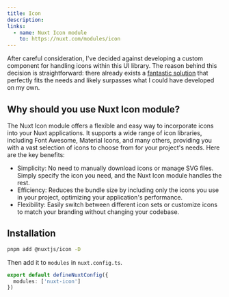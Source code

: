 ```yaml
---
title: Icon
description:
links:
  - name: Nuxt Icon module
    to: https://nuxt.com/modules/icon
---
```


After careful consideration, I've decided against developing a custom component for handling icons within this UI library. The reason behind this decision is straightforward: there already exists a [fantastic solution](https://nuxt.com/modules/icon) that perfectly fits the needs and likely surpasses what I could have developed on my own.

## Why should you use Nuxt Icon module?

The Nuxt Icon module offers a flexible and easy way to incorporate icons into your Nuxt applications. It supports a wide range of icon libraries, including Font Awesome, Material Icons, and many others, providing you with a vast selection of icons to choose from for your project's needs. Here are the key benefits:

- Simplicity: No need to manually download icons or manage SVG files. Simply specify the icon you need, and the Nuxt Icon module handles the rest.
- Efficiency: Reduces the bundle size by including only the icons you use in your project, optimizing your application's performance.
- Flexibility: Easily switch between different icon sets or customize icons to match your branding without changing your codebase.

## Installation

```bash
pnpm add @nuxtjs/icon -D
```

Then add it to `modules` in `nuxt.config.ts`.

```typescript
export default defineNuxtConfig({
  modules: ['nuxt-icon']
})
```
